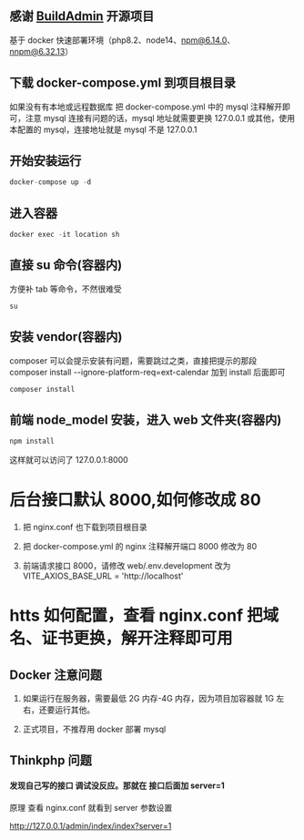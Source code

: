 ## 感谢 [BuildAdmin](https://github.com/build-admin/BuildAdmin) 开源项目

基于 docker 快速部署环境（php8.2、node14、npm@6.14.0、nnpm@6.32.13）

## 下载 docker-compose.yml 到项目根目录

如果没有有本地或远程数据库 把 docker-compose.yml 中的 mysql 注释解开即可，注意 mysql 连接有问题的话，mysql 地址就需要更换 127.0.0.1 或其他，使用本配置的 mysql，连接地址就是 mysql 不是 127.0.0.1

## 开始安装运行

```js
docker-compose up -d
```

## 进入容器

```js
docker exec -it location sh
```

## 直接 su 命令(容器内)

方便补 tab 等命令，不然很难受

```php
su
```

## 安装 vendor(容器内)

composer 可以会提示安装有问题，需要跳过之类，直接把提示的那段 composer install --ignore-platform-req=ext-calendar 加到 install 后面即可

```js
composer install
```

## 前端 node_model 安装，进入 web 文件夹(容器内)

```js
npm install
```

这样就可以访问了 127.0.0.1:8000

# 后台接口默认 8000,如何修改成 80

1. 把 nginx.conf 也下载到项目根目录

2. 把 docker-compose.yml 的 nginx 注释解开端口 8000 修改为 80

3. 前端请求接口 8000，请修改 web/.env.development 改为 VITE_AXIOS_BASE_URL = 'http://localhost'

# htts 如何配置，查看 nginx.conf 把域名、证书更换，解开注释即可用

## Docker 注意问题

1. 如果运行在服务器，需要最低 2G 内存-4G 内存，因为项目加容器就 1G 左右，还要运行其他。

2. 正式项目，不推荐用 docker 部署 mysql

## Thinkphp 问题

#### 发现自己写的接口 调试没反应。那就在 接口后面加 server=1

原理 查看 nginx.conf 就看到 server 参数设置

http://127.0.0.1/admin/index/index?server=1
